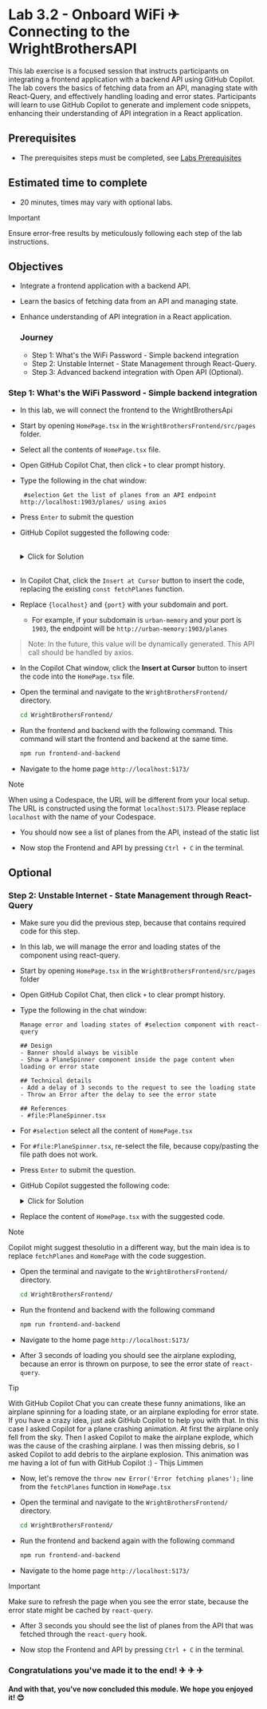 # Lab 3.2 - Onboard WiFi ✈ Connecting to the WrightBrothersAPI
This lab exercise is a focused session that instructs participants on integrating a frontend application with a backend API using GitHub Copilot. The lab covers the basics of fetching data from an API, managing state with React-Query, and effectively handling loading and error states. Participants will learn to use GitHub Copilot to generate and implement code snippets, enhancing their understanding of API integration in a React application.

## Prerequisites
- The prerequisites steps must be completed, see [Labs Prerequisites](./Labs/Lab%201.1%20-%20Pre-Flight%20Checklist)

## Estimated time to complete
- 20 minutes, times may vary with optional labs.

> [!IMPORTANT]
> Ensure error-free results by meticulously following each step of the lab instructions.

## Objectives
- Integrate a frontend application with a backend API.
- Learn the basics of fetching data from an API and managing state.
- Enhance understanding of API integration in a React application.

    ### Journey
    - Step 1: What's the WiFi Password - Simple backend integration
    - Step 2: Unstable Internet - State Management through React-Query.
    - Step 3: Advanced backend integration with Open API (Optional).

### Step 1: What's the WiFi Password - Simple backend integration

- In this lab, we will connect the frontend to the WrightBrothersApi

- Start by opening `HomePage.tsx` in the `WrightBrothersFrontend/src/pages` folder.

- Select all the contents of `HomePage.tsx` file.

- Open GitHub Copilot Chat, then click `+` to clear prompt history.

- Type the following in the chat window:

    ```
     #selection Get the list of planes from an API endpoint http://localhost:1903/planes/ using axios
    ```

- Press `Enter` to submit the question

- GitHub Copilot suggested the following code:

    <Br>
    <details>
    <summary>Click for Solution</summary>

    ```tsx
    import React, { useState, useEffect } from 'react';
    import axios from 'axios';
    import Banner from "../components/Banner";
    import PlaneList from "../components/PlaneList";
    import PageContent from "../components/PageContent";

    function HomePage() {
    const [planes, setPlanes] = useState([]);

    useEffect(() => {
        axios.get('http://localhost:1903/planes/')
        .then(response => {
            setPlanes(response.data);
        })
        .catch(error => {
            console.error('There was an error!', error);
        });
    }, []);

    return (
        <div>
            <Banner />
            <PageContent>
                <PlaneList planes={planes} />
            </PageContent>
        </div>
    );
    }
    export default HomePage;
    ```
    </details>
    <Br>

- In Copilot Chat, click the `Insert at Cursor` button to insert the code, replacing the existing `const fetchPlanes` function.

- Replace `{localhost}` and `{port}` with your subdomain and port.
    - For example, if your subdomain is `urban-memory` and your port is `1903`, the endpoint will be `http://urban-memory:1903/planes`

> Note: In the future, this value will be dynamically generated. This API call should be handled by axios.

- In the Copilot Chat window, click the **Insert at Cursor** button to insert the code into the `HomePage.tsx` file.

- Open the terminal and navigate to the `WrightBrothersFrontend/` directory.

    ```bash
    cd WrightBrothersFrontend/
    ```

- Run the frontend and backend with the following command. This command will start the frontend and backend at the same time.

    ```bash
    npm run frontend-and-backend
    ```

- Navigate to the home page `http://localhost:5173/`

> [!NOTE]
> When using a Codespace, the URL will be different from your local setup. The URL is constructed using the format `localhost:5173`. Please replace `localhost` with the name of your Codespace.

- You should now see a list of planes from the API, instead of the static list

- Now stop the Frontend and API by pressing `Ctrl + C` in the terminal.

## Optional

### Step 2: Unstable Internet - State Management through React-Query

- Make sure you did the previous step, because that contains required code for this step.

- In this lab, we will manage the error and loading states of the component using react-query.

- Start by opening `HomePage.tsx` in the `WrightBrothersFrontend/src/pages` folder

- Open GitHub Copilot Chat, then click `+` to clear prompt history.

- Type the following in the chat window:

    ```
    Manage error and loading states of #selection component with react-query
    
    ## Design
    - Banner should always be visible
    - Show a PlaneSpinner component inside the page content when loading or error state

    ## Technical details
    - Add a delay of 3 seconds to the request to see the loading state
    - Throw an Error after the delay to see the error state

    ## References
    - #file:PlaneSpinner.tsx
    ```

- For `#selection` select all the content of `HomePage.tsx`

- For `#file:PlaneSpinner.tsx`, re-select the file, because copy/pasting the file path does not work.

- Press `Enter` to submit the question.

- GitHub Copilot suggested the following code:

    <details>
    <summary>Click for Solution</summary>

    ```tsx
    import React from 'react';
    import axios from 'axios';
    import { useQuery } from 'react-query';
    import Banner from "../components/Banner";
    import PlaneList from "../components/PlaneList";
    import PageContent from "../components/PageContent";
    import PlaneSpinner from "../components/PlaneSpinner";

    const fetchPlanes = async () => {
        await new Promise(resolve => setTimeout(resolve, 3000)); // Add delay of 3 seconds
        throw new Error('Error fetching planes');
        const response = await axios.get('http://localhost:1903/planes/');
        return response.data;
    };

    function HomePage() {
    const { isLoading, isSuccess, isError, data: planes } = useQuery('planes', fetchPlanes);

    return (
        <div>
            <Banner />
            <PageContent>
                {isLoading || isError ? (
                <PlaneSpinner isLoading={isLoading} isError={isError} isSuccess={isSuccess} />
                ) : (
                <PlaneList planes={planes} />
                )}
            </PageContent>
        </div>
    );
    }

    export default HomePage;
    ```

    </details>

- Replace the content of `HomePage.tsx` with the suggested code.


> [!NOTE]
> Copilot might suggest thesolutio in a different way, but the main idea is to replace `fetchPlanes` and `HomePage` with the code suggestion.


- Open the terminal and navigate to the `WrightBrothersFrontend/` directory.

    ```bash
    cd WrightBrothersFrontend/
    ```

- Run the frontend and backend with the following command

    ```bash
    npm run frontend-and-backend
    ```

- Navigate to the home page `http://localhost:5173/`

- After 3 seconds of loading you should see the airplane exploding, because an error is thrown on purpose, to see the error state of `react-query`.

> [!TIP]
> With GitHub Copilot Chat you can create these funny animations, like an airplane spinning for a loading state, or an airplane exploding for error state. If you have a crazy idea, just ask GitHub Copilot to help you with that. In this case I asked Copilot for a plane crashing animation. At first the airplane only fell from the sky. Then I asked Copilot to make the airplane explode, which was the cause of the crashing airplane. I was then missing debris, so I asked Copilot to add debris to the airplane explosion. This animation was me having a lot of fun with GitHub Copilot :) - Thijs Limmen

- Now, let's remove the `throw new Error('Error fetching planes');` line from the `fetchPlanes` function in `HomePage.tsx`

- Open the terminal and navigate to the `WrightBrothersFrontend/` directory.

    ```bash
    cd WrightBrothersFrontend/
    ```

- Run the frontend and backend again with the following command

    ```bash
    npm run frontend-and-backend
    ```

- Navigate to the home page `http://localhost:5173/`

> [!IMPORTANT]
> Make sure to refresh the page when you see the error state, because the error state might be cached by `react-query`.

- After 3 seconds you should see the list of planes from the API that was fetched through the `react-query` hook.

- Now stop the Frontend and API by pressing `Ctrl + C` in the terminal.

### Congratulations you've made it to the end! &#9992; &#9992; &#9992;

#### And with that, you've now concluded this module. We hope you enjoyed it! &#x1F60A;